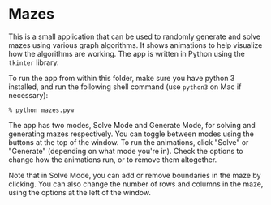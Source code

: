 # Mazes

This is a small application that can be used to randomly generate and solve mazes using various graph algorithms. It shows animations to help visualize how the algorithms are working. The app is written in Python using the `tkinter` library.

To run the app from within this folder, make sure you have python 3 installed, and run the following shell command (use `python3` on Mac if necessary):

```
% python mazes.pyw
```

The app has two modes, Solve Mode and Generate Mode, for solving and generating mazes respectively. You can toggle between modes using the buttons at the top of the window. To run the animations, click "Solve" or "Generate" (depending on what mode you're in). Check the options to change how the animations run, or to remove them altogether.

Note that in Solve Mode, you can add or remove boundaries in the maze by clicking. You can also change the number of rows and columns in the maze, using the options at the left of the window.